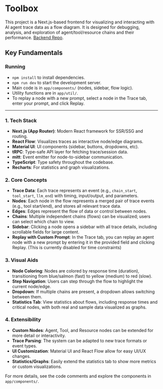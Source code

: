 # Toolbox

This project is a Next.js-based frontend for visualizing and interacting with AI agent trace data as a flow diagram. It is designed for debugging, analysis, and exploration of agent/tool/resource chains and their performance. [Backend Repo](https://github.com/Julius-2nd-Acc/hack-nation-be).

## Key Fundamentals

### Running

- `npm install` to install dependencies.
- `npm run dev` to start the development server.
- Main code is in `app/components/` (nodes, sidebar, flow logic).
- Utility functions are in `app/util/`.
- To replay a node with a new prompt, select a node in the Trace tab, enter your prompt, and click Replay.

---

### 1. **Tech Stack**

- **Next.js (App Router)**: Modern React framework for SSR/SSG and routing.
- **React Flow**: Visualizes traces as interactive node/edge diagrams.
- **Material UI**: UI components (sidebar, buttons, dropdowns, etc).
- **tRPC**: Type-safe API layer for fetching trace/session data.
- **mitt**: Event emitter for node-to-sidebar communication.
- **TypeScript**: Type safety throughout the codebase.
- **Recharts**: For statistics and graph visualizations.

### 2. **Core Concepts**

- **Trace Data**: Each trace represents an event (e.g., `chain_start`, `tool_start`, `llm_end`) with timing, input/output, and parameters.
- **Nodes**: Each node in the flow represents a merged pair of trace events (e.g., tool start/end), and stores all relevant trace data.
- **Edges**: Edges represent the flow of data or control between nodes.
- **Chains**: Multiple independent chains (flows) can be visualized; users can select which chain to view.
- **Sidebar**: Clicking a node opens a sidebar with all trace details, including scrollable fields for large content.
- **Replay with Custom Prompt**: In the Trace tab, you can replay an agent node with a new prompt by entering it in the provided field and clicking Replay. (This is currently disabled for time constraints)

### 3. **Visual Aids**

- **Node Coloring**: Nodes are colored by response time (duration), transitioning from blue/salmon (fast) to yellow (medium) to red (slow).
- **Step Navigation**: Users can step through the flow to highlight the current node/edge.
- **Dropdown**: If multiple chains are present, a dropdown allows switching between them.
- **Statistics Tab**: View statistics about flows, including response times and critical nodes, with both real and sample data visualized as graphs.

### 4. **Extensibility**

- **Custom Nodes**: Agent, Tool, and Resource nodes can be extended for more detail or interactivity.
- **Trace Parsing**: The system can be adapted to new trace formats or event types.
- **UI Customization**: Material UI and React Flow allow for easy UI/UX changes.
- **Statistics/Graphs**: Easily extend the statistics tab to show more metrics or custom visualizations.

For more details, see the code comments and explore the components in `app/components/`.
